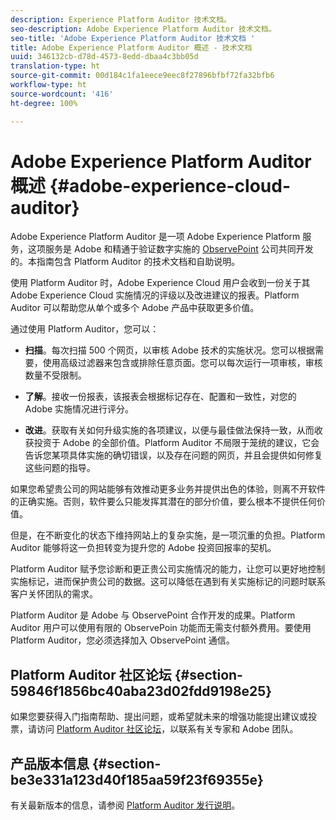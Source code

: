 ```yaml
---
description: Experience Platform Auditor 技术文档。
seo-description: Adobe Experience Platform Auditor 技术文档。
seo-title: 'Adobe Experience Platform Auditor 技术文档 '
title: Adobe Experience Platform Auditor 概述 - 技术文档
uuid: 346132cb-d78d-4573-8edd-dbaa4c3bb05d
translation-type: ht
source-git-commit: 00d184c1fa1eece9eec8f27896bfbf72fa32bfb6
workflow-type: ht
source-wordcount: '416'
ht-degree: 100%

---
```



# Adobe Experience Platform Auditor 概述 {#adobe-experience-cloud-auditor}

Adobe Experience Platform Auditor 是一项 Adobe Experience Platform 服务，这项服务是 Adobe 和精通于验证数字实施的 [ObservePoint](https://www.observepoint.com/) 公司共同开发的。本指南包含 Platform Auditor 的技术文档和自助说明。

使用 Platform Auditor 时，Adobe Experience Cloud 用户会收到一份关于其 Adobe Experience Cloud 实施情况的评级以及改进建议的报表。Platform Auditor 可以帮助您从单个或多个 Adobe 产品中获取更多价值。

通过使用 Platform Auditor，您可以：

* **扫描**。每次扫描 500 个网页，以审核 Adobe 技术的实施状况。您可以根据需要，使用高级过滤器来包含或排除任意页面。您可以每次运行一项审核，审核数量不受限制。

* **了解**。接收一份报表，该报表会根据标记存在、配置和一致性，对您的 Adobe 实施情况进行评分。

* **改进**。获取有关如何升级实施的各项建议，以便与最佳做法保持一致，从而收获投资于 Adobe 的全部价值。Platform Auditor 不局限于笼统的建议，它会告诉您某项具体实施的确切错误，以及存在问题的网页，并且会提供如何修复这些问题的指导。

如果您希望贵公司的网站能够有效推动更多业务并提供出色的体验，则离不开软件的正确实施。否则，软件要么只能发挥其潜在的部分价值，要么根本不提供任何价值。

但是，在不断变化的状态下维持网站上的复杂实施，是一项沉重的负担。Platform Auditor 能够将这一负担转变为提升您的 Adobe 投资回报率的契机。

Platform Auditor 赋予您诊断和更正贵公司实施情况的能力，让您可以更好地控制实施标记，进而保护贵公司的数据。这可以降低在遇到有关实施标记的问题时联系客户关怀团队的需求。

Platform Auditor 是 Adobe 与 ObservePoint 合作开发的成果。Platform Auditor 用户可以使用有限的 ObservePoin 功能而无需支付额外费用。要使用 Platform Auditor，您必须选择加入 ObservePoint 通信。

## Platform Auditor 社区论坛 {#section-59846f1856bc40aba23d02fdd9198e25}

如果您要获得入门指南帮助、提出问题，或希望就未来的增强功能提出建议或投票，请访问 [Platform Auditor 社区论坛](https://forums.adobe.com/community/experience-cloud/platform/core-services/activation-service/auditor)，以联系有关专家和 Adobe 团队。

## 产品版本信息 {#section-be3e331a123d40f185aa59f23f69355e}

有关最新版本的信息，请参阅 [Platform Auditor 发行说明](release-notes.md)。
